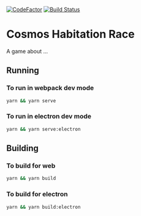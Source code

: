 [![CodeFactor](https://www.codefactor.io/repository/github/cosmoshr/game/badge)](https://www.codefactor.io/repository/github/cosmoshr/game) [![Build Status](https://travis-ci.com/cosmoshr/Game.svg?branch=master)](https://travis-ci.com/cosmoshr/Game)

# Cosmos Habitation Race

A game about ...

## Running

### To run in webpack dev mode

```sh
yarn && yarn serve
```

### To run in electron dev mode

```sh
yarn && yarn serve:electron
```

## Building

### To build for web

```sh
yarn && yarn build
```

### To build for electron

```sh
yarn && yarn build:electron
```
